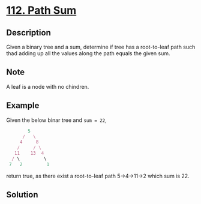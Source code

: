 # [112. Path Sum](https://leetcode.com/problems/path-sum/description/)

## Description

Given a binary tree and a sum, determine if tree has a root-to-leaf path such thad adding up all the values along the path equals the given sum.

## Note

A leaf is a node with no chindren.

## Example

Given the below binar tree and `sum = 22`,

```javascript
        5
      /   \
     4     8
    /     / \
   11    13  4
  / \         \
 7   2         1
```

return true, as there exist a root-to-leaf path 5->4->11->2 which sum is 22.

## Solution

```javascript

```